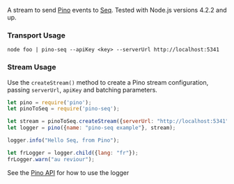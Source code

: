 <!--# bunyan-seq [![Build status](https://ci.appveyor.com/api/projects/status/mrcbbrd33prih7bb?svg=true)](https://ci.appveyor.com/project/datalust/bunyan-seq) [![NPM](https://img.shields.io/npm/v/bunyan-seq.svg)](https://www.npmjs.com/package/bunyan-seq)-->


A stream to send [Pino](https://github.com/pinojs/pino) events to [Seq](https://getseq.net). Tested with Node.js versions 4.2.2 and up.

### Transport Usage

`node foo | pino-seq --apiKey <key> --serverUrl http://localhost:5341`

### Stream Usage

Use the `createStream()` method to create a Pino stream configuration, passing `serverUrl`, `apiKey` and batching parameters.

```js
let pino = require('pino');
let pinoToSeq = require('pino-seq');

let stream = pinoToSeq.createStream({serverUrl: "http://localhost:5341"});
let logger = pino({name: "pino-seq example"}, stream);

logger.info("Hello Seq, from Pino");

let frLogger = logger.child({lang: "fr"});
frLogger.warn("au reviour");
```

See the [Pino API](https://github.com/pinojs/pino/blob/master/docs/api.md) for how to use the logger
